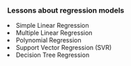 ### Lessons about regression models

<li>Simple Linear Regression</li>
<li>Multiple Linear Regression</li>
<li>Polynomial Regression</li>
<li>Support Vector Regression (SVR)</li>
<li>Decision Tree Regression</li>
